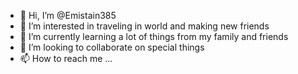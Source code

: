 - 👋 Hi, I’m @Emistain385
- 👀 I’m interested in traveling in world and making new friends
- 🌱 I’m currently learning a lot of things from my family and friends
- 💞️ I’m looking to collaborate on special things
- 📫 How to reach me ...

<!---
Emistain385/Emistain385 is a ✨ special ✨ repository because its `README.md` (this file) appears on your GitHub profile.
You can click the Preview link to take a look at your changes.
--->
